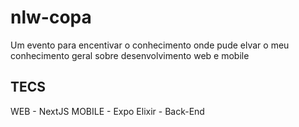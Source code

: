 # nlw-copa
Um evento para encentivar o conhecimento onde pude elvar o meu conhecimento geral sobre desenvolvimento web e mobile

## TECS
WEB - NextJS
MOBILE - Expo
Elixir - Back-End
